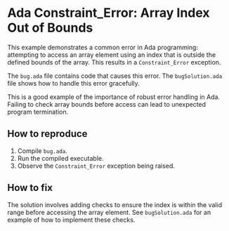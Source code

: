 # Ada Constraint_Error: Array Index Out of Bounds

This example demonstrates a common error in Ada programming: attempting to access an array element using an index that is outside the defined bounds of the array.  This results in a `Constraint_Error` exception.

The `bug.ada` file contains code that causes this error. The `bugSolution.ada` file shows how to handle this error gracefully.

This is a good example of the importance of robust error handling in Ada.  Failing to check array bounds before access can lead to unexpected program termination.

## How to reproduce

1. Compile `bug.ada`.
2. Run the compiled executable.
3. Observe the `Constraint_Error` exception being raised.

## How to fix

The solution involves adding checks to ensure the index is within the valid range before accessing the array element.  See `bugSolution.ada` for an example of how to implement these checks.